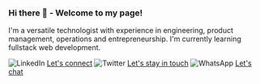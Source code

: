 ### Hi there 👋 - Welcome to my page!

I'm a versatile technologist with experience in engineering, product management, operations and entrepreneurship. I'm currently learning fullstack web development.

![LinkedIn](https://i.imgur.com/UTp8WTx.png) [Let's connect](https://www.linkedin.com/in/ulrichmabou/) 
![Twitter](https://i.imgur.com/pm8jLrN.png) [Let's stay in touch](https://twitter.com/ulrich_mabou)
![WhatsApp](https://i.imgur.com/4x5vx64.png) [Let's chat](https://api.whatsapp.com/send?phone=27603602550&text=Hey%20Ulrich)
